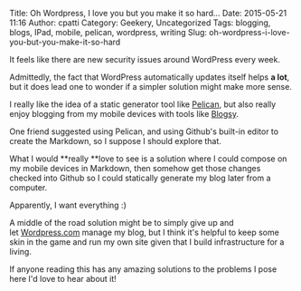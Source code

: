 Title: Oh Wordpress, I love you but you make it so hard...
Date: 2015-05-21 11:16
Author: cpatti
Category: Geekery, Uncategorized
Tags: blogging, blogs, IPad, mobile, pelican, wordpress, writing
Slug: oh-wordpress-i-love-you-but-you-make-it-so-hard

It feels like there are new security issues around WordPress every week.

<!--more-->

Admittedly, the fact that WordPress automatically updates itself helps
**a lot**, but it does lead one to wonder if a simpler solution might
make more sense.

I really like the idea of a static generator tool
like [Pelican](http://blog.getpelican.com/), but also really enjoy
blogging from my mobile devices with tools
like [Blogsy](http://blogsyapp.com/).

One friend suggested using Pelican, and using Github's built-in editor
to create the Markdown, so I suppose I should explore that.

What I would **really **love to see is a solution where I could compose
on my mobile devices in Markdown, then somehow get those changes checked
into Github so I could statically generate my blog later from a
computer.

Apparently, I want everything :)

A middle of the road solution might be to simply give up and
let [Wordpress.com](http://wordpress.com) manage my blog, but I think
it's helpful to keep some skin in the game and run my own site given
that I build infrastructure for a living.

If anyone reading this has any amazing solutions to the problems I pose
here I'd love to hear about it!
